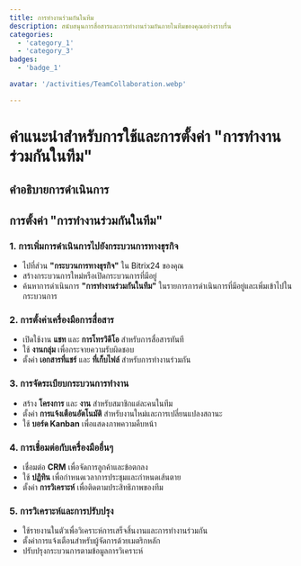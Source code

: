 ```yaml
---
title: การทำงานร่วมกันในทีม
description: สนับสนุนการสื่อสารและการทำงานร่วมกันภายในทีมของคุณอย่างราบรื่น
categories: 
  - 'category_1'
  - 'category_3'
badges: 
  - 'badge_1'

avatar: '/activities/TeamCollaboration.webp'

---
```

# คำแนะนำสำหรับการใช้และการตั้งค่า "การทำงานร่วมกันในทีม"

## คำอธิบายการดำเนินการ

## **การตั้งค่า "การทำงานร่วมกันในทีม"**

### 1. การเพิ่มการดำเนินการไปยังกระบวนการทางธุรกิจ
- ไปที่ส่วน **"กระบวนการทางธุรกิจ"** ใน Bitrix24 ของคุณ
- สร้างกระบวนการใหม่หรือเปิดกระบวนการที่มีอยู่
- ค้นหาการดำเนินการ **"การทำงานร่วมกันในทีม"** ในรายการการดำเนินการที่มีอยู่และเพิ่มเข้าไปในกระบวนการ

### 2. การตั้งค่าเครื่องมือการสื่อสาร
- เปิดใช้งาน **แชท** และ **การโทรวิดีโอ** สำหรับการสื่อสารทันที
- ใช้ **งานกลุ่ม** เพื่อกระจายความรับผิดชอบ
- ตั้งค่า **เอกสารที่แชร์** และ **ที่เก็บไฟล์** สำหรับการทำงานร่วมกัน

### 3. การจัดระเบียบกระบวนการทำงาน
- สร้าง **โครงการ** และ **งาน** สำหรับสมาชิกแต่ละคนในทีม
- ตั้งค่า **การแจ้งเตือนอัตโนมัติ** สำหรับงานใหม่และการเปลี่ยนแปลงสถานะ
- ใช้ **บอร์ด Kanban** เพื่อแสดงภาพความคืบหน้า

### 4. การเชื่อมต่อกับเครื่องมืออื่นๆ
- เชื่อมต่อ **CRM** เพื่อจัดการลูกค้าและข้อตกลง
- ใช้ **ปฏิทิน** เพื่อกำหนดเวลาการประชุมและกำหนดเส้นตาย
- ตั้งค่า **การวิเคราะห์** เพื่อติดตามประสิทธิภาพของทีม

### 5. การวิเคราะห์และการปรับปรุง
- ใช้รายงานในตัวเพื่อวิเคราะห์การเสร็จสิ้นงานและการทำงานร่วมกัน
- ตั้งค่าการแจ้งเตือนสำหรับผู้จัดการด้วยเมตริกหลัก
- ปรับปรุงกระบวนการตามข้อมูลการวิเคราะห์